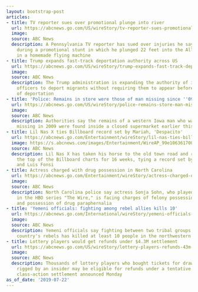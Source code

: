 ```yaml
---
layout: bootstrap-post
articles:
- title: TV reporter sues over promotional plunge into river
  url: https://abcnews.go.com/US/wireStory/tv-reporter-sues-promotional-plunge-river-64488327
  image: 
  source: ABC News
  description: A Pennsylvania TV reporter has sued over injuries he says he suffered
    during a promotional stunt in which he plunged 22 feet into the Allegheny River
    in a homemade flying machine
- title: Trump expands fast-track deportation authority across US
  url: https://abcnews.go.com/US/wireStory/trump-expands-fast-track-deportation-authority-us-64488326
  image: 
  source: ABC News
  description: The Trump administration is expanding the authority of immigration
    officers to deport migrants without requiring them to appear before judges ahead
    of deportation
- title: 'Police: Remains in store were those of man missing since ''09'
  url: https://abcnews.go.com/US/wireStory/police-remains-store-man-missing-09-64488325
  image: 
  source: ABC News
  description: Authorities say the remains of a western Iowa man who was reported
    missing in 2009 were found inside a closed supermarket earlier this year
- title: Lil Nas X ties Billboard record set by Mariah, 'Despacito'
  url: https://abcnews.go.com/Entertainment/wireStory/lil-nas-ties-billboard-record-set-mariah-despacito-64488324
  image: https://s.abcnews.com/images/Entertainment/WireAP_99e10636170042969a9c2fac1b793459_16x9_992.jpg
  source: ABC News
  description: Lil Nas X has taken his horse to the old town road and ridden it to
    the top of the Billboard charts for 16 weeks, tying a record set by Mariah Carey
    and Luis Fonsi
- title: Actress charged with drug possession in North Carolina
  url: https://abcnews.go.com/Entertainment/wireStory/actress-charged-drug-possession-north-carolina-64488323
  image: 
  source: ABC News
  description: North Carolina police say actress Sonja Sohn, who played a detective
    in the HBO series "The Wire," is facing charges of felony possession of cocaine
    and possession of drug paraphernalia
- title: 'Yemeni officials: fighting among rebel allies kills 10'
  url: https://abcnews.go.com/International/wireStory/yemeni-officials-fighting-rebel-allies-kills-10-64488255
  image: 
  source: ABC News
  description: Yemeni officials say fighting between two tribal groups loyal to the
    country's rebels has killed at least 10 people in the northwestern Amran province
- title: Lottery players would get refunds under $4.3M settlement
  url: https://abcnews.go.com/US/wireStory/lottery-players-refunds-43m-settlement-64488249
  image: 
  source: ABC News
  description: Thousands of lottery players who bought tickets for drawings that were
    rigged by an insider may be eligible for refunds under a tentative $4.3 million
    class-action settlement announced Monday
as_of_date: '2019-07-22'
---
```



